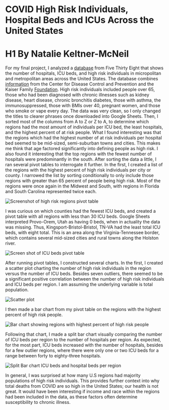 # COVID High Risk Individuals, Hospital Beds and ICUs Across the United States
# H1 By Natalie Keltner-McNeil

For my final project, I analyzed a [database](https://github.com/fivethirtyeight/data/tree/master/covid-geography) from Five Thirty Eight that shows the number of hospitals, ICU beds, and high risk individuals in micropolitan and metropolitan areas across the United States. The database combines [information](https://www.cdc.gov/brfss/smart/smart_2017.html) from the Center for Disease Control and Prevention and the Kaiser Family [Foundation](https://khn.org/news/as-coronavirus-spreads-widely-millions-of-older-americans-live-in-counties-with-no-icu-beds/#lookup). High risk individuals included people over 65, those who had been diagnosed with chronic illnesses such as kidney disease, heart disease, chronic bronchitis diabetes, those with asthma, the immunosuppressed, those with BMIs over 40, pregnant women, and those who smoke or vape every day.
The data was very clean, so I only changed the titles to clearer phrases once downloaded into Google Sheets. Then, I sorted most of the columns from A to Z or Z to A, to determine which regions had the most amount of individuals per ICU bed, the least hospitals, and the highest percent of at risk people.
What I found interesting was that the regions which had the highest number of at risk individuals per hospital bed seemed to be mid-sized, semi-suburban towns and cities. This makes me think that age factored significantly into defining people as high risk.
I also found it interesting that the top regions with the fewest number of hospitals were predominantly in the south.
After sorting the data a little, I ran several pivot tables to interrogate it further. In the first, I created a list of the regions with the highest percent of high risk individuals per city or county. I narrowed the list by sorting conditionally to only include those regions with greater than 65 percent of people being high risk. Most of the regions were once again in the Midwest and South, with regions in Florida and South Carolina represented twice each.

![Screenshot of high risk regions pivot table](https://media.journalism.berkeley.edu/upload/2020/08/1597206102577feda.png)

I was curious on which counties had the fewest ICU beds, and created a pivot table with all regions with less than 30 ICU beds. Google Sheets interpreted Provo-Orem, Utah as having 0 beds, when in actuality the data was missing. Thus, Kingsport-Bristol-Bristol, TN-VA had the least total ICU beds, with eight total. This is an area along the Virginia-Tennessee border, which contains several mid-sized cities and rural towns along the Holston river. 

![Screen shot of ICU beds pivot table](https://media.journalism.berkeley.edu/upload/2020/08/1597206229ccb852e.png)

After running pivot tables, I constructed several charts. In the first, I created a scatter plot charting the number of high risk individuals in the region versus the number of ICU beds. Besides seven outliers, there seemed to be a significant positive correlation between the number of high risk individuals and ICU beds per region. I am assuming the underlying variable is total population.

![Scatter plot](https://media.journalism.berkeley.edu/upload/2020/08/1597207086001f7db.png)

I then made a bar chart from my pivot table on the regions with the highest percent of high risk people. 

![Bar chart showing regions with highest percent of high risk people](https://media.journalism.berkeley.edu/upload/2020/08/15972071953a65ac5.png)

Following that chart, I made a split bar chart visually comparing the number of ICU beds per region to the number of hospitals per region. As expected, for the most part, ICU beds increased with the number of hospitals, besides for a few outlier regions, where there were only one or two ICU beds for a range between forty to eighty-three hospitals.

![Split Bar chart ICU beds and hospital beds per region](https://media.journalism.berkeley.edu/upload/2020/08/15972072854b48cc0.png)

In general, I was surprised at how many U.S regions had majority populations of high risk individuals. This provides further context into why total deaths from COVID are so high in the United States; our health is not great. It would have been interesting if income and race within the regions had been included in the data, as these factors often determine susceptibility to chronic illness.


